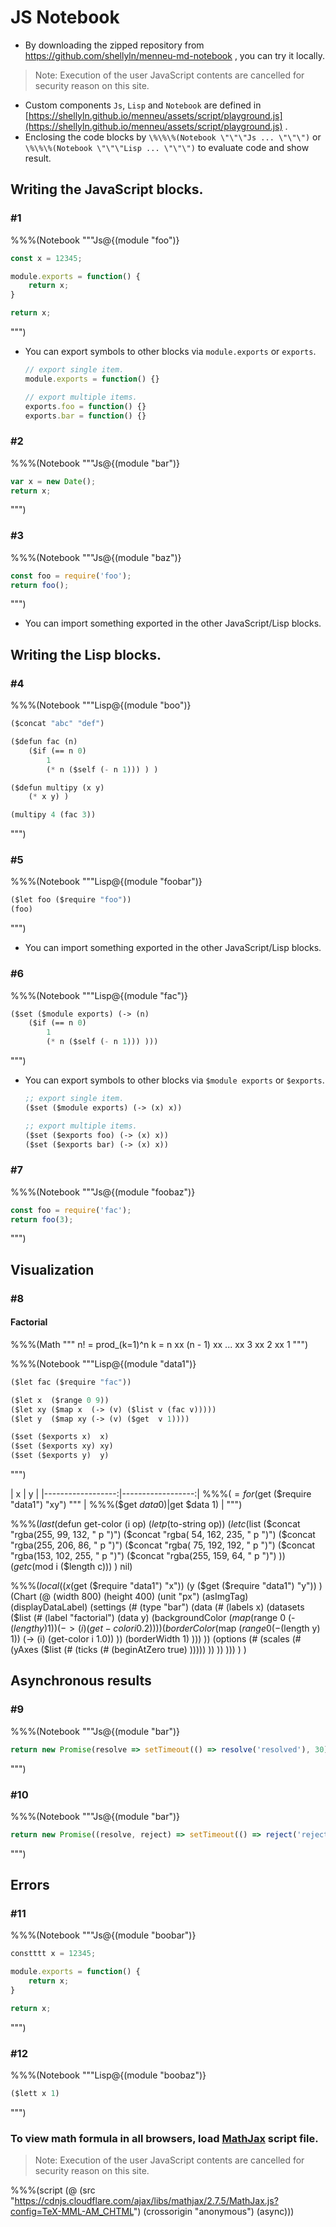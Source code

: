 # JS Notebook

* By downloading the zipped repository from https://github.com/shellyln/menneu-md-notebook , you can try it locally.

> Note: Execution of the user JavaScript contents are cancelled for security reason on this site.

* Custom components `Js`, `Lisp` and `Notebook` are defined in
  [https://shellyln.github.io/menneu/assets/script/playground.js](https://shellyln.github.io/menneu/assets/script/playground.js) .
* Enclosing the code blocks by `\%\%\%(Notebook \"\"\"Js ... \"\"\")` or `\%\%\%(Notebook \"\"\"Lisp ... \"\"\")` to evaluate code and show result.





## Writing the JavaScript blocks.

### #1

%%%(Notebook """Js@{(module "foo")}
```javascript
const x = 12345;

module.exports = function() {
    return x;
}

return x;
```
""")

* You can export symbols to other blocks via `module.exports` or `exports`.
    ```javascript
    // export single item.
    module.exports = function() {}

    // export multiple items.
    exports.foo = function() {}
    exports.bar = function() {}
    ```





### #2

%%%(Notebook """Js@{(module "bar")}
```javascript
var x = new Date();
return x;
```
""")





### #3

%%%(Notebook """Js@{(module "baz")}
```javascript
const foo = require('foo');
return foo();
```
""")

* You can import something exported in the other JavaScript/Lisp blocks.





<p style="page-break-after: always;"></p>

## Writing the Lisp blocks.

### #4

%%%(Notebook """Lisp@{(module "boo")}
```lisp
($concat "abc" "def")

($defun fac (n)
    ($if (== n 0)
        1
        (* n ($self (- n 1))) ) )

($defun multipy (x y)
    (* x y) )

(multipy 4 (fac 3))
```
""")





### #5

%%%(Notebook """Lisp@{(module "foobar")}
```lisp
($let foo ($require "foo"))
(foo)
```
""")

* You can import something exported in the other JavaScript/Lisp blocks.





### #6

%%%(Notebook """Lisp@{(module "fac")}
```lisp
($set ($module exports) (-> (n)
    ($if (== n 0)
        1
        (* n ($self (- n 1))) )))
```
""")

* You can export symbols to other blocks via `$module exports` or `$exports`.
    ```lisp
    ;; export single item.
    ($set ($module exports) (-> (x) x))

    ;; export multiple items.
    ($set ($exports foo) (-> (x) x))
    ($set ($exports bar) (-> (x) x))
    ```





### #7

%%%(Notebook """Js@{(module "foobaz")}
```javascript
const foo = require('fac');
return foo(3);
```
""")





<p style="page-break-after: always;"></p>

## Visualization

### #8

#### Factorial

%%%(Math """
n! = prod_(k=1)^n k = n xx (n - 1) xx ... xx 3 xx 2 xx 1
""")


%%%(Notebook """Lisp@{(module "data1")}
```lisp
($let fac ($require "fac"))

($let x  ($range 0 9))
($let xy ($map x  (-> (v) ($list v (fac v)))))
($let y  ($map xy (-> (v) ($get  v 1))))

($set ($exports x)  x)
($set ($exports xy) xy)
($set ($exports y)  y)
```
""")


| x                 | y                 |
|------------------:|------------------:| %%%($=for ($get ($require "data1") "xy") """
| %%%($get $data 0) | %%%($get $data 1) | """)


%%%($last ($defun get-color (i op)
    ($let p ($to-string op))
    ($let c ($list ($concat "rgba(255,  99, 132, " p ")")
                   ($concat "rgba( 54, 162, 235, " p ")")
                   ($concat "rgba(255, 206,  86, " p ")")
                   ($concat "rgba( 75, 192, 192, " p ")")
                   ($concat "rgba(153, 102, 255, " p ")")
                   ($concat "rgba(255, 159,  64, " p ")") ))
    ($get c ($mod i ($length c))) )
    nil)


%%%($local ((x ($get ($require "data1") "x"))
            (y ($get ($require "data1") "y")) )
(Chart (@ (width 800)
             (height 400)
             (unit "px")
             (asImgTag)
             (displayDataLabel)
             (settings (#
    (type "bar")
    (data (#
        (labels x)
        (datasets ($list (#
            (label "factorial")
            (data y)
            (backgroundColor ($map ($range 0 (- ($length y) 1)) (-> (i) (get-color i 0.2)) ))
            (borderColor     ($map ($range 0 (- ($length y) 1)) (-> (i) (get-color i 1.0)) ))
            (borderWidth 1)
        )))
    ))
    (options (#
        (scales (#
            (yAxes ($list (# (ticks (#
                (beginAtZero true)
            )))))
        ))
    ))
))) ) )





<p style="page-break-after: always;"></p>

## Asynchronous results

### #9

%%%(Notebook """Js@{(module "bar")}
```javascript
return new Promise(resolve => setTimeout(() => resolve('resolved'), 30));
```
""")





### #10

%%%(Notebook """Js@{(module "bar")}
```javascript
return new Promise((resolve, reject) => setTimeout(() => reject('rejected'), 30));
```
""")





<p style="page-break-after: always;"></p>

## Errors

### #11

%%%(Notebook """Js@{(module "boobar")}
```javascript
constttt x = 12345;

module.exports = function() {
    return x;
}

return x;
```
""")





### #12

%%%(Notebook """Lisp@{(module "boobaz")}
```lisp
($lett x 1)
```
""")





### To view math formula in all browsers, load [MathJax](https://www.mathjax.org/) script file.

> Note: Execution of the user JavaScript contents are cancelled for security reason on this site.

%%%(script (@ (src "https://cdnjs.cloudflare.com/ajax/libs/mathjax/2.7.5/MathJax.js?config=TeX-MML-AM_CHTML") (crossorigin "anonymous") (async)))


